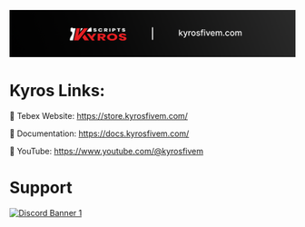 ![Kyros FiveM](https://github.com/KyrosFiveM/kyros/blob/main/kyrosbanner.png)

# Kyros Links:

🔗 Tebex Website: https://store.kyrosfivem.com/

📄 Documentation: https://docs.kyrosfivem.com/

🎥 YouTube: https://www.youtube.com/@kyrosfivem

# Support
 <a href='https://discord.gg/kyro'>![Discord Banner 1](https://discordapp.com/api/guilds/1074212853671792670/widget.png?style=banner1)</a>
